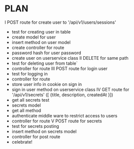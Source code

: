 # PLAN

I POST route for create user to '/api/v1/users/sessions'
- test for creating user in table
- create model for user
- insert method on user model
- create controller for route
- password hash for user password
- create user on userservice class
II DELETE for same path
- test for deleting user from table`
- controller for route
III POST route for login user
- test for logging in
- controller for route
- store user info in cookie on sign in
- sign in user method on userservice class
IV GET route for '/api/v1/secrets' ([ {title, description, createdAt }])
- get all secrets test
- secrets model
- get all method
- authenticate middle ware to restrict access to users
- controller for route
V POST route for secrets
- test for secrets posting
- insert method on secrets model
- controller for post route
- celebrate!

